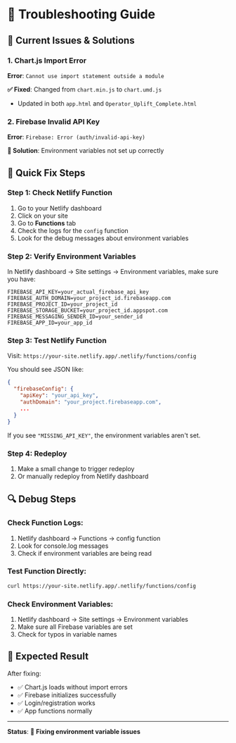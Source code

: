 # 🔧 Troubleshooting Guide

## 🚨 **Current Issues & Solutions**

### **1. Chart.js Import Error**
**Error**: `Cannot use import statement outside a module`

**✅ Fixed**: Changed from `chart.min.js` to `chart.umd.js`
- Updated in both `app.html` and `Operator_Uplift_Complete.html`

### **2. Firebase Invalid API Key**
**Error**: `Firebase: Error (auth/invalid-api-key)`

**🔧 Solution**: Environment variables not set up correctly

## 🚀 **Quick Fix Steps**

### **Step 1: Check Netlify Function**
1. Go to your Netlify dashboard
2. Click on your site
3. Go to **Functions** tab
4. Check the logs for the `config` function
5. Look for the debug messages about environment variables

### **Step 2: Verify Environment Variables**
In Netlify dashboard → Site settings → Environment variables, make sure you have:

```
FIREBASE_API_KEY=your_actual_firebase_api_key
FIREBASE_AUTH_DOMAIN=your_project_id.firebaseapp.com
FIREBASE_PROJECT_ID=your_project_id
FIREBASE_STORAGE_BUCKET=your_project_id.appspot.com
FIREBASE_MESSAGING_SENDER_ID=your_sender_id
FIREBASE_APP_ID=your_app_id
```

### **Step 3: Test Netlify Function**
Visit: `https://your-site.netlify.app/.netlify/functions/config`

You should see JSON like:
```json
{
  "firebaseConfig": {
    "apiKey": "your_api_key",
    "authDomain": "your_project.firebaseapp.com",
    ...
  }
}
```

If you see `"MISSING_API_KEY"`, the environment variables aren't set.

### **Step 4: Redeploy**
1. Make a small change to trigger redeploy
2. Or manually redeploy from Netlify dashboard

## 🔍 **Debug Steps**

### **Check Function Logs:**
1. Netlify dashboard → Functions → config function
2. Look for console.log messages
3. Check if environment variables are being read

### **Test Function Directly:**
```bash
curl https://your-site.netlify.app/.netlify/functions/config
```

### **Check Environment Variables:**
1. Netlify dashboard → Site settings → Environment variables
2. Make sure all Firebase variables are set
3. Check for typos in variable names

## 🎯 **Expected Result**
After fixing:
- ✅ Chart.js loads without import errors
- ✅ Firebase initializes successfully
- ✅ Login/registration works
- ✅ App functions normally

---
**Status**: 🔧 **Fixing environment variable issues** 